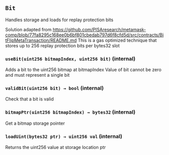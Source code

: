 ## `Bit`

Handles storage and loads for replay protection bits


Solution adapted from https://github.com/PISAresearch/metamask-comp/blob/77fa8295c168ee0b6bf801cbedab797d6f8cfd5d/src/contracts/BitFlipMetaTransaction/README.md
This is a gas optimized technique that stores up to 256 replay protection bits per bytes32 slot


### `useBit(uint256 bitmapIndex, uint256 bit)` (internal)



Adds a bit to the uint256 bitmap at bitmapIndex
Value of bit cannot be zero and must represent a single bit


### `validBit(uint256 bit) → bool` (internal)



Check that a bit is valid


### `bitmapPtr(uint256 bitmapIndex) → bytes32` (internal)



Get a bitmap storage pointer


### `loadUint(bytes32 ptr) → uint256 val` (internal)



Returns the uint256 value at storage location ptr



